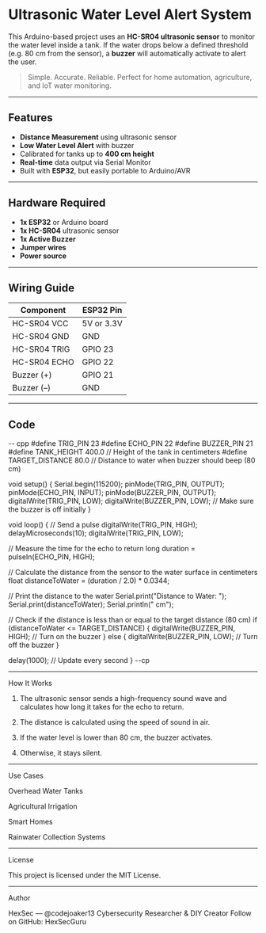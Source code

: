 
# Ultrasonic Water Level Alert System

This Arduino-based project uses an **HC-SR04 ultrasonic sensor** to monitor the water level inside a tank. If the water drops below a defined threshold (e.g. 80 cm from the sensor), a **buzzer** will automatically activate to alert the user.

> Simple. Accurate. Reliable. Perfect for home automation, agriculture, and IoT water monitoring.

---

## Features

- **Distance Measurement** using ultrasonic sensor
- **Low Water Level Alert** with buzzer
- Calibrated for tanks up to **400 cm height**
- **Real-time** data output via Serial Monitor
- Built with **ESP32**, but easily portable to Arduino/AVR

---

## Hardware Required

- **1x ESP32** or Arduino board  
- **1x HC-SR04** ultrasonic sensor  
- **1x Active Buzzer**  
- **Jumper wires**  
- **Power source**

---

## Wiring Guide

| Component   | ESP32 Pin  |
|-------------|------------|
| HC-SR04 VCC | 5V or 3.3V |
| HC-SR04 GND | GND        |
| HC-SR04 TRIG| GPIO 23    |
| HC-SR04 ECHO| GPIO 22    |
| Buzzer (+)  | GPIO 21    |
| Buzzer (–)  | GND        |

---

## Code

-- cpp
#define TRIG_PIN 23
#define ECHO_PIN 22
#define BUZZER_PIN 21
#define TANK_HEIGHT 400.0  // Height of the tank in centimeters
#define TARGET_DISTANCE 80.0  // Distance to water when buzzer should beep (80 cm)

void setup() {
  Serial.begin(115200);
  pinMode(TRIG_PIN, OUTPUT);
  pinMode(ECHO_PIN, INPUT);
  pinMode(BUZZER_PIN, OUTPUT);
  digitalWrite(TRIG_PIN, LOW);
  digitalWrite(BUZZER_PIN, LOW);  // Make sure the buzzer is off initially
}

void loop() {
  // Send a pulse
  digitalWrite(TRIG_PIN, HIGH);
  delayMicroseconds(10);
  digitalWrite(TRIG_PIN, LOW);

  // Measure the time for the echo to return
  long duration = pulseIn(ECHO_PIN, HIGH);

  // Calculate the distance from the sensor to the water surface in centimeters
  float distanceToWater = (duration / 2.0) * 0.0344;

  // Print the distance to the water
  Serial.print("Distance to Water: ");
  Serial.print(distanceToWater);
  Serial.println(" cm");

  // Check if the distance is less than or equal to the target distance (80 cm)
  if (distanceToWater <= TARGET_DISTANCE) {
    digitalWrite(BUZZER_PIN, HIGH);  // Turn on the buzzer
  } else {
    digitalWrite(BUZZER_PIN, LOW);  // Turn off the buzzer
  }

  delay(1000);  // Update every second
}
--cp

---

How It Works

1. The ultrasonic sensor sends a high-frequency sound wave and calculates how long it takes for the echo to return.


2. The distance is calculated using the speed of sound in air.


3. If the water level is lower than 80 cm, the buzzer activates.


4. Otherwise, it stays silent.




---

Use Cases

Overhead Water Tanks

Agricultural Irrigation

Smart Homes

Rainwater Collection Systems



---

License

This project is licensed under the MIT License.


---

Author

HexSec — @codejoaker13
Cybersecurity Researcher & DIY Creator
Follow on GitHub: HexSecGuru


